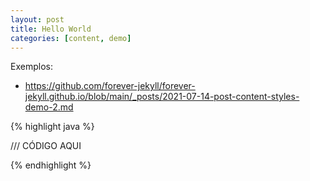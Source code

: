 ```yaml
---
layout: post
title: Hello World
categories: [content, demo]
---
```


Exemplos:
- https://github.com/forever-jekyll/forever-jekyll.github.io/blob/main/_posts/2021-07-14-post-content-styles-demo-2.md

{% highlight java %}

/// CÓDIGO AQUI

{% endhighlight %}
